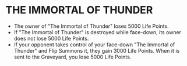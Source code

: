 
# THE IMMORTAL OF THUNDER

*   The owner of "The Immortal of Thunder" loses 5000 Life Points.
*   If "The Immortal of Thunder" is destroyed while face-down, its owner does not lose 5000 Life Points.
*   If your opponent takes control of your face-down "The Immortal of Thunder" and Flip Summons it, they gain 3000 Life Points. When it is sent to the Graveyard, you lose 5000 Life Points.

  